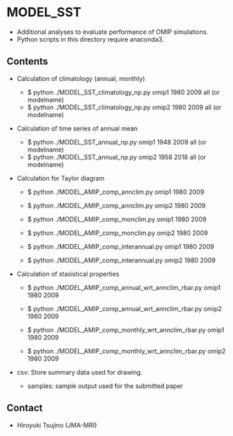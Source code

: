 MODEL_SST
========

  * Additional analyses to evaluate performance of OMIP simulations.
  * Python scripts in this directory require anaconda3.

Contents
-------

  * Calculation of climatology (annual, monthly)

    - $ python ./MODEL_SST_climatology_np.py omip1 1980 2009 all (or modelname)
    - $ python ./MODEL_SST_climatology_np.py omip2 1980 2009 all (or modelname)


  * Calculation of time series of annual mean

    - $ python ./MODEL_SST_annual_np.py omip1 1948 2009 all (or modelname)
    - $ python ./MODEL_SST_annual_np.py omip2 1958 2018 all (or modelname)


  * Calculation for Taylor diagram

    - $ python ./MODEL_AMIP_comp_annclim.py omip1 1980 2009
    - $ python ./MODEL_AMIP_comp_annclim.py omip2 1980 2009

    - $ python ./MODEL_AMIP_comp_monclim.py omip1 1980 2009
    - $ python ./MODEL_AMIP_comp_monclim.py omip2 1980 2009

    - $ python ./MODEL_AMIP_comp_interannual.py omip1 1980 2009
    - $ python ./MODEL_AMIP_comp_interannual.py omip2 1980 2009


  * Calculation of stasistical properties

    - $ python ./MODEL_AMIP_comp_annual_wrt_annclim_rbar.py omip1 1980 2009
    - $ python ./MODEL_AMIP_comp_annual_wrt_annclim_rbar.py omip2 1980 2009

    - $ python ./MODEL_AMIP_comp_monthly_wrt_annclim_rbar.py omip1 1980 2009
    - $ python ./MODEL_AMIP_comp_monthly_wrt_annclim_rbar.py omip2 1980 2009


  * csv: Store summary data used for drawing.
    - samples: sample output used for the submitted paper


Contact
--------

  * Hiroyuki Tsujino (JMA-MRI)
